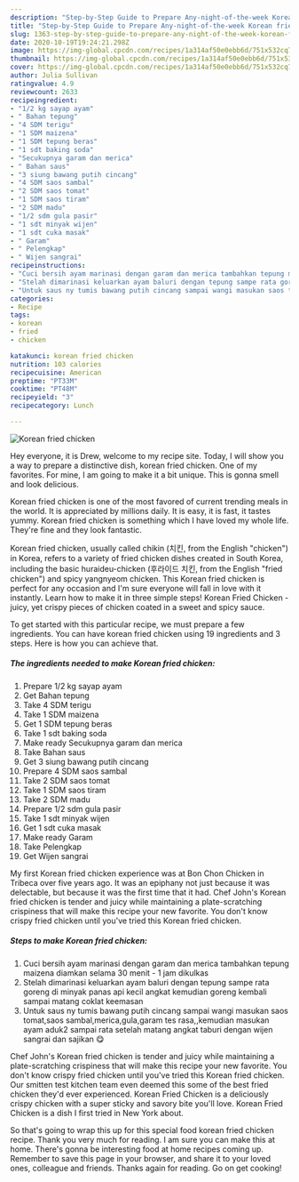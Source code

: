 ```yaml
---
description: "Step-by-Step Guide to Prepare Any-night-of-the-week Korean fried chicken"
title: "Step-by-Step Guide to Prepare Any-night-of-the-week Korean fried chicken"
slug: 1363-step-by-step-guide-to-prepare-any-night-of-the-week-korean-fried-chicken
date: 2020-10-19T19:24:21.298Z
image: https://img-global.cpcdn.com/recipes/1a314af50e0ebb6d/751x532cq70/korean-fried-chicken-foto-resep-utama.jpg
thumbnail: https://img-global.cpcdn.com/recipes/1a314af50e0ebb6d/751x532cq70/korean-fried-chicken-foto-resep-utama.jpg
cover: https://img-global.cpcdn.com/recipes/1a314af50e0ebb6d/751x532cq70/korean-fried-chicken-foto-resep-utama.jpg
author: Julia Sullivan
ratingvalue: 4.9
reviewcount: 2633
recipeingredient:
- "1/2 kg sayap ayam"
- " Bahan tepung"
- "4 SDM terigu"
- "1 SDM maizena"
- "1 SDM tepung beras"
- "1 sdt baking soda"
- "Secukupnya garam dan merica"
- " Bahan saus"
- "3 siung bawang putih cincang"
- "4 SDM saos sambal"
- "2 SDM saos tomat"
- "1 SDM saos tiram"
- "2 SDM madu"
- "1/2 sdm gula pasir"
- "1 sdt minyak wijen"
- "1 sdt cuka masak"
- " Garam"
- " Pelengkap"
- " Wijen sangrai"
recipeinstructions:
- "Cuci bersih ayam marinasi dengan garam dan merica tambahkan tepung maizena diamkan selama 30 menit - 1 jam dikulkas"
- "Stelah dimarinasi keluarkan ayam baluri dengan tepung sampe rata goreng di minyak panas api kecil angkat kemudian goreng kembali sampai matang coklat keemasan"
- "Untuk saus ny tumis bawang putih cincang sampai wangi masukan saos tomat,saos sambal,merica,gula,garam tes rasa,,kemudian masukan ayam aduk2 sampai rata setelah matang angkat taburi dengan wijen sangrai dan sajikan 😋"
categories:
- Recipe
tags:
- korean
- fried
- chicken

katakunci: korean fried chicken 
nutrition: 103 calories
recipecuisine: American
preptime: "PT33M"
cooktime: "PT48M"
recipeyield: "3"
recipecategory: Lunch

---
```



![Korean fried chicken](https://img-global.cpcdn.com/recipes/1a314af50e0ebb6d/751x532cq70/korean-fried-chicken-foto-resep-utama.jpg)

Hey everyone, it is Drew, welcome to my recipe site. Today, I will show you a way to prepare a distinctive dish, korean fried chicken. One of my favorites. For mine, I am going to make it a bit unique. This is gonna smell and look delicious.

Korean fried chicken is one of the most favored of current trending meals in the world. It is appreciated by millions daily. It is easy, it is fast, it tastes yummy. Korean fried chicken is something which I have loved my whole life. They're fine and they look fantastic.

Korean fried chicken, usually called chikin (치킨, from the English &#34;chicken&#34;) in Korea, refers to a variety of fried chicken dishes created in South Korea, including the basic huraideu-chicken (후라이드 치킨, from the English &#34;fried chicken&#34;) and spicy yangnyeom chicken. This Korean fried chicken is perfect for any occasion and I&#39;m sure everyone will fall in love with it instantly. Learn how to make it in three simple steps! Korean Fried Chicken - juicy, yet crispy pieces of chicken coated in a sweet and spicy sauce.


To get started with this particular recipe, we must prepare a few ingredients. You can have korean fried chicken using 19 ingredients and 3 steps. Here is how you can achieve that.

<!--inarticleads1-->

##### The ingredients needed to make Korean fried chicken:

1. Prepare 1/2 kg sayap ayam
1. Get  Bahan tepung
1. Take 4 SDM terigu
1. Take 1 SDM maizena
1. Get 1 SDM tepung beras
1. Take 1 sdt baking soda
1. Make ready Secukupnya garam dan merica
1. Take  Bahan saus
1. Get 3 siung bawang putih cincang
1. Prepare 4 SDM saos sambal
1. Take 2 SDM saos tomat
1. Take 1 SDM saos tiram
1. Take 2 SDM madu
1. Prepare 1/2 sdm gula pasir
1. Take 1 sdt minyak wijen
1. Get 1 sdt cuka masak
1. Make ready  Garam
1. Take  Pelengkap
1. Get  Wijen sangrai


My first Korean fried chicken experience was at Bon Chon Chicken in Tribeca over five years ago. It was an epiphany not just because it was delectable, but because it was the first time that it had. Chef John&#39;s Korean fried chicken is tender and juicy while maintaining a plate-scratching crispiness that will make this recipe your new favorite. You don&#39;t know crispy fried chicken until you&#39;ve tried this Korean fried chicken. 

<!--inarticleads2-->

##### Steps to make Korean fried chicken:

1. Cuci bersih ayam marinasi dengan garam dan merica tambahkan tepung maizena diamkan selama 30 menit - 1 jam dikulkas
1. Stelah dimarinasi keluarkan ayam baluri dengan tepung sampe rata goreng di minyak panas api kecil angkat kemudian goreng kembali sampai matang coklat keemasan
1. Untuk saus ny tumis bawang putih cincang sampai wangi masukan saos tomat,saos sambal,merica,gula,garam tes rasa,,kemudian masukan ayam aduk2 sampai rata setelah matang angkat taburi dengan wijen sangrai dan sajikan 😋


Chef John&#39;s Korean fried chicken is tender and juicy while maintaining a plate-scratching crispiness that will make this recipe your new favorite. You don&#39;t know crispy fried chicken until you&#39;ve tried this Korean fried chicken. Our smitten test kitchen team even deemed this some of the best fried chicken they&#39;d ever experienced. Korean Fried Chicken is a deliciously crispy chicken with a super sticky and savory bite you&#39;ll love. Korean Fried Chicken is a dish I first tried in New York about. 

So that's going to wrap this up for this special food korean fried chicken recipe. Thank you very much for reading. I am sure you can make this at home. There's gonna be interesting food at home recipes coming up. Remember to save this page in your browser, and share it to your loved ones, colleague and friends. Thanks again for reading. Go on get cooking!

